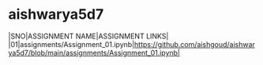 # aishwarya5d7
|SNO|ASSIGNMENT NAME|ASSIGNMENT LINKS|
|01|assignments/Assignment_01.ipynb|https://github.com/aishgoud/aishwarya5d7/blob/main/assignments/Assignment_01.ipynb|
